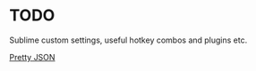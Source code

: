 # TODO
Sublime custom settings, useful hotkey combos and plugins etc.

[Pretty JSON](https://packagecontrol.io/packages/Pretty%20JSON)

